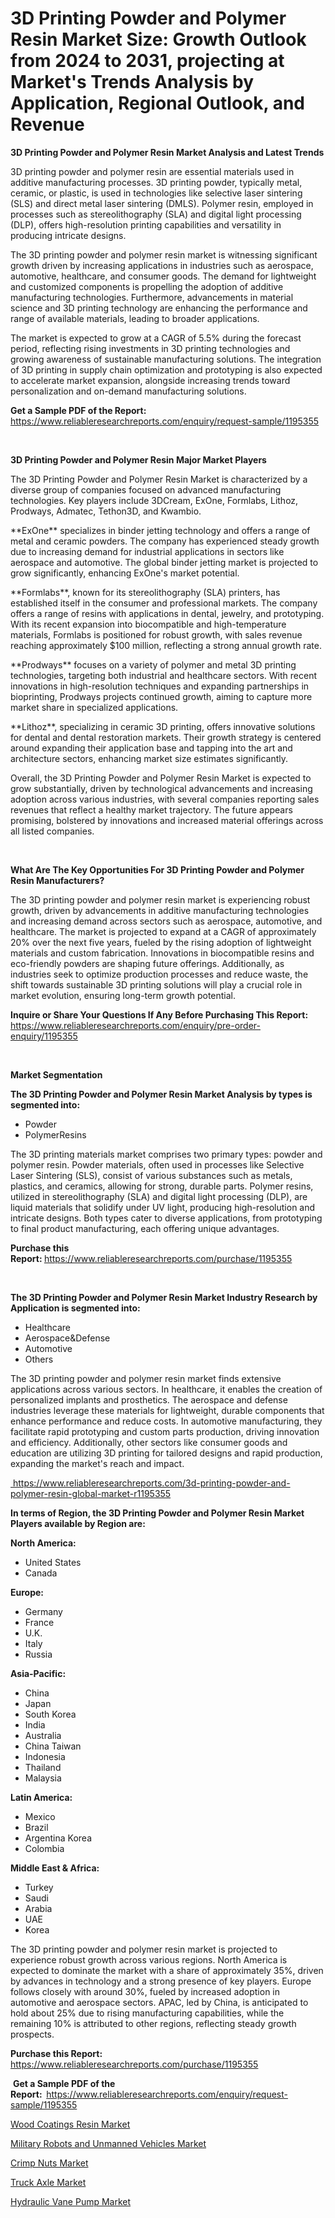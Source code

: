 <p><h1>3D Printing Powder and Polymer Resin Market Size: Growth Outlook from 2024 to 2031, projecting at Market's Trends Analysis by Application, Regional Outlook, and Revenue</h1></p><p><strong>3D Printing Powder and Polymer Resin Market Analysis and Latest Trends</strong></p>
<p><p>3D printing powder and polymer resin are essential materials used in additive manufacturing processes. 3D printing powder, typically metal, ceramic, or plastic, is used in technologies like selective laser sintering (SLS) and direct metal laser sintering (DMLS). Polymer resin, employed in processes such as stereolithography (SLA) and digital light processing (DLP), offers high-resolution printing capabilities and versatility in producing intricate designs. </p><p>The 3D printing powder and polymer resin market is witnessing significant growth driven by increasing applications in industries such as aerospace, automotive, healthcare, and consumer goods. The demand for lightweight and customized components is propelling the adoption of additive manufacturing technologies. Furthermore, advancements in material science and 3D printing technology are enhancing the performance and range of available materials, leading to broader applications.</p><p>The market is expected to grow at a CAGR of 5.5% during the forecast period, reflecting rising investments in 3D printing technologies and growing awareness of sustainable manufacturing solutions. The integration of 3D printing in supply chain optimization and prototyping is also expected to accelerate market expansion, alongside increasing trends toward personalization and on-demand manufacturing solutions.</p></p>
<p><strong>Get a Sample PDF of the Report:&nbsp;</strong> <a href="https://www.reliableresearchreports.com/enquiry/request-sample/1195355?utm_campaign=32&utm_medium=2&utm_source=Github&utm_content=ia&utm_term=18102024&utm_id=3d-printing-powder-and-polymer-resin">https://www.reliableresearchreports.com/enquiry/request-sample/1195355</a></p>
<p>&nbsp;</p>
<p><strong>3D Printing Powder and Polymer Resin Major Market Players</strong></p>
<p><p>The 3D Printing Powder and Polymer Resin Market is characterized by a diverse group of companies focused on advanced manufacturing technologies. Key players include 3DCream, ExOne, Formlabs, Lithoz, Prodways, Admatec, Tethon3D, and Kwambio.</p><p>**ExOne** specializes in binder jetting technology and offers a range of metal and ceramic powders. The company has experienced steady growth due to increasing demand for industrial applications in sectors like aerospace and automotive. The global binder jetting market is projected to grow significantly, enhancing ExOne's market potential.</p><p>**Formlabs**, known for its stereolithography (SLA) printers, has established itself in the consumer and professional markets. The company offers a range of resins with applications in dental, jewelry, and prototyping. With its recent expansion into biocompatible and high-temperature materials, Formlabs is positioned for robust growth, with sales revenue reaching approximately $100 million, reflecting a strong annual growth rate.</p><p>**Prodways** focuses on a variety of polymer and metal 3D printing technologies, targeting both industrial and healthcare sectors. With recent innovations in high-resolution techniques and expanding partnerships in bioprinting, Prodways projects continued growth, aiming to capture more market share in specialized applications.</p><p>**Lithoz**, specializing in ceramic 3D printing, offers innovative solutions for dental and dental restoration markets. Their growth strategy is centered around expanding their application base and tapping into the art and architecture sectors, enhancing market size estimates significantly.</p><p>Overall, the 3D Printing Powder and Polymer Resin Market is expected to grow substantially, driven by technological advancements and increasing adoption across various industries, with several companies reporting sales revenues that reflect a healthy market trajectory. The future appears promising, bolstered by innovations and increased material offerings across all listed companies.</p></p>
<p>&nbsp;</p>
<p><strong>What Are The Key Opportunities For 3D Printing Powder and Polymer Resin Manufacturers?</strong></p>
<p><p>The 3D printing powder and polymer resin market is experiencing robust growth, driven by advancements in additive manufacturing technologies and increasing demand across sectors such as aerospace, automotive, and healthcare. The market is projected to expand at a CAGR of approximately 20% over the next five years, fueled by the rising adoption of lightweight materials and custom fabrication. Innovations in biocompatible resins and eco-friendly powders are shaping future offerings. Additionally, as industries seek to optimize production processes and reduce waste, the shift towards sustainable 3D printing solutions will play a crucial role in market evolution, ensuring long-term growth potential.</p></p>
<p><strong>Inquire or Share Your Questions If Any Before Purchasing This Report:</strong> <a href="https://www.reliableresearchreports.com/enquiry/pre-order-enquiry/1195355?utm_campaign=32&utm_medium=2&utm_source=Github&utm_content=ia&utm_term=18102024&utm_id=3d-printing-powder-and-polymer-resin">https://www.reliableresearchreports.com/enquiry/pre-order-enquiry/1195355</a></p>
<p>&nbsp;</p>
<p><strong>Market Segmentation</strong></p>
<p><strong>The 3D Printing Powder and Polymer Resin Market Analysis by types is segmented into:</strong></p>
<p><ul><li>Powder</li><li>PolymerResins</li></ul></p>
<p><p>The 3D printing materials market comprises two primary types: powder and polymer resin. Powder materials, often used in processes like Selective Laser Sintering (SLS), consist of various substances such as metals, plastics, and ceramics, allowing for strong, durable parts. Polymer resins, utilized in stereolithography (SLA) and digital light processing (DLP), are liquid materials that solidify under UV light, producing high-resolution and intricate designs. Both types cater to diverse applications, from prototyping to final product manufacturing, each offering unique advantages.</p></p>
<p><strong>Purchase this Report:&nbsp;</strong><a href="https://www.reliableresearchreports.com/purchase/1195355?utm_campaign=32&utm_medium=2&utm_source=Github&utm_content=ia&utm_term=18102024&utm_id=3d-printing-powder-and-polymer-resin">https://www.reliableresearchreports.com/purchase/1195355</a></p>
<p>&nbsp;</p>
<p><strong>The 3D Printing Powder and Polymer Resin Market Industry Research by Application is segmented into:</strong></p>
<p><ul><li>Healthcare</li><li>Aerospace&Defense</li><li>Automotive</li><li>Others</li></ul></p>
<p><p>The 3D printing powder and polymer resin market finds extensive applications across various sectors. In healthcare, it enables the creation of personalized implants and prosthetics. The aerospace and defense industries leverage these materials for lightweight, durable components that enhance performance and reduce costs. In automotive manufacturing, they facilitate rapid prototyping and custom parts production, driving innovation and efficiency. Additionally, other sectors like consumer goods and education are utilizing 3D printing for tailored designs and rapid production, expanding the market's reach and impact.</p></p>
<p><a href="https://www.reliableresearchreports.com/3d-printing-powder-and-polymer-resin-global-market-r1195355?utm_campaign=32&utm_medium=2&utm_source=Github&utm_content=ia&utm_term=18102024&utm_id=3d-printing-powder-and-polymer-resin">&nbsp;https://www.reliableresearchreports.com/3d-printing-powder-and-polymer-resin-global-market-r1195355</a></p>
<p><strong>In terms of Region, the 3D Printing Powder and Polymer Resin Market Players available by Region are:</strong></p>
<p>
    <p> <strong> North America: </strong>
        <ul>
            <li>United States</li>
            <li>Canada</li>
        </ul>
        </p> 
    <p> <strong> Europe: </strong>
        <ul>
            <li>Germany</li>
            <li>France</li>
            <li>U.K.</li>
            <li>Italy</li>
            <li>Russia</li>
        </ul>
        </p> 
    <p> <strong> Asia-Pacific: </strong>
        <ul>
            <li>China</li>
            <li>Japan</li>
            <li>South Korea</li>
            <li>India</li>
            <li>Australia</li>
            <li>China Taiwan</li>
            <li>Indonesia</li>
            <li>Thailand</li>
            <li>Malaysia</li>
        </ul>
        </p> 
    <p> <strong> Latin America: </strong>
        <ul>
            <li>Mexico</li>
            <li>Brazil</li>
            <li>Argentina Korea</li>
            <li>Colombia</li>
        </ul>
        </p> 
    <p> <strong> Middle East & Africa: </strong>
        <ul>
            <li>Turkey</li>
            <li>Saudi</li>
            <li>Arabia</li>
            <li>UAE</li>
            <li>Korea</li>
        </ul>
    </p>
    </p>
<p><p>The 3D printing powder and polymer resin market is projected to experience robust growth across various regions. North America is expected to dominate the market with a share of approximately 35%, driven by advances in technology and a strong presence of key players. Europe follows closely with around 30%, fueled by increased adoption in automotive and aerospace sectors. APAC, led by China, is anticipated to hold about 25% due to rising manufacturing capabilities, while the remaining 10% is attributed to other regions, reflecting steady growth prospects.</p></p>
<p><strong>Purchase this Report: </strong><a href="https://www.reliableresearchreports.com/purchase/1195355?utm_campaign=32&utm_medium=2&utm_source=Github&utm_content=ia&utm_term=18102024&utm_id=3d-printing-powder-and-polymer-resin">https://www.reliableresearchreports.com/purchase/1195355</a></p>
<p>&nbsp;<strong>Get a Sample PDF of the Report:&nbsp;&nbsp;</strong><a href="https://www.reliableresearchreports.com/enquiry/request-sample/1195355?utm_campaign=32&utm_medium=2&utm_source=Github&utm_content=ia&utm_term=18102024&utm_id=3d-printing-powder-and-polymer-resin">https://www.reliableresearchreports.com/enquiry/request-sample/1195355</a></p>
<p><strong></strong></p>
<p><p><a href="https://github.com/BesaLoshi2000/Market-Research-Report-List-1/blob/main/wood-coatings-resin-market.md?utm_campaign=32&utm_medium=2&utm_source=Github&utm_content=ia&utm_term=18102024&utm_id=3d-printing-powder-and-polymer-resin">Wood Coatings Resin Market</a></p><p><a href="https://github.com/AlbertGonzalez266/Market-Research-Report-List-1/blob/main/military-robots-and-unmanned-vehicles-market.md?utm_campaign=32&utm_medium=2&utm_source=Github&utm_content=ia&utm_term=18102024&utm_id=3d-printing-powder-and-polymer-resin">Military Robots and Unmanned Vehicles Market</a></p><p><a href="https://issuu.com/reportprime-2/docs/crimp-nuts-market-size-2030.pptx_3a01bd6b9bc91f?utm_campaign=32&utm_medium=2&utm_source=Github&utm_content=ia&utm_term=18102024&utm_id=3d-printing-powder-and-polymer-resin">Crimp Nuts Market</a></p><p><a href="https://www.linkedin.com/pulse/truck-axle-market-size-growth-industry-analysis-segmentation-v5x1c?utm_campaign=32&utm_medium=2&utm_source=Github&utm_content=ia&utm_term=18102024&utm_id=3d-printing-powder-and-polymer-resin">Truck Axle Market</a></p><p><a href="https://www.linkedin.com/pulse/hydraulic-vane-pump-market2024-2031-industry-insights-investment-w2tyc?utm_campaign=32&utm_medium=2&utm_source=Github&utm_content=ia&utm_term=18102024&utm_id=3d-printing-powder-and-polymer-resin">Hydraulic Vane Pump Market</a></p></p>